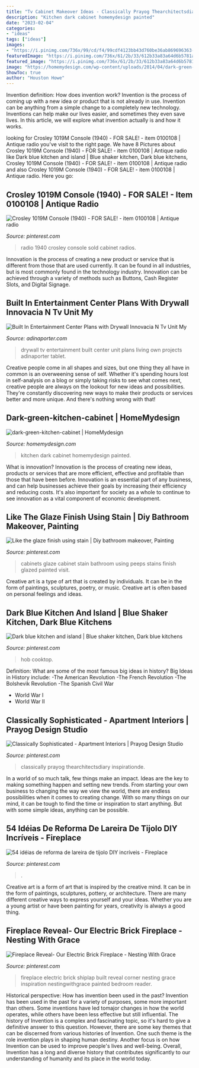 ```yaml
---
title: "Tv Cabinet Makeover Ideas - Classically Prayog Thearchitectsdiary Inspirationde"
description: "Kitchen dark cabinet homemydesign painted"
date: "2023-02-04"
categories:
- "ideas"
tags: ["ideas"]
images:
- "https://i.pinimg.com/736x/99/cd/f4/99cdf4123bb43d760be36ab869696363--radia-item-number.jpg"
featuredImage: "https://i.pinimg.com/736x/61/2b/33/612b33a83a64d6b5781a68b660fe8799.jpg"
featured_image: "https://i.pinimg.com/736x/61/2b/33/612b33a83a64d6b5781a68b660fe8799.jpg"
image: "https://homemydesign.com/wp-content/uploads/2014/04/dark-green-kitchen-cabinet.jpg"
ShowToc: true
author: "Houston Howe"
---
```



Invention definition: How does invention work?
Invention is the process of coming up with a new idea or product that is not already in use. Invention can be anything from a simple change to a completely new technology. Inventions can help make our lives easier, and sometimes they even save lives. In this article, we will explore what invention actually is and how it works.

	

		
looking for Crosley 1019M Console (1940) - FOR SALE! - item 0100108 | Antique radio you've visit to the right page. We have 8 Pictures about Crosley 1019M Console (1940) - FOR SALE! - item 0100108 | Antique radio like Dark blue kitchen and island | Blue shaker kitchen, Dark blue kitchens, Crosley 1019M Console (1940) - FOR SALE! - item 0100108 | Antique radio and also Crosley 1019M Console (1940) - FOR SALE! - item 0100108 | Antique radio. Here you go:
		
    
## Crosley 1019M Console (1940) - FOR SALE! - Item 0100108 | Antique Radio

<img loading=lazy src="https://i.pinimg.com/736x/99/cd/f4/99cdf4123bb43d760be36ab869696363--radia-item-number.jpg" onerror="this.onerror=null;this.src='https://tse2.mm.bing.net/th?id=OIP.M5aO7c8-yxuhTu06NZhEtwHaKI&amp;pid=15.1';" alt="Crosley 1019M Console (1940) - FOR SALE! - item 0100108 | Antique radio">

_Source: pinterest.com_

>radio 1940 crosley console sold cabinet radios. 

	

Innovation is the process of creating a new product or service that is different from those that are used currently. It can be found in all industries, but is most commonly found in the technology industry. Innovation can be achieved through a variety of methods such as Buttons, Cash Register Slots, and Digital Signage.

    
## Built In Entertainment Center Plans With Drywall Innovacia N Tv Unit My

<img loading=lazy src="https://www.adinaporter.com/wp-content/uploads/thon/built-in-entertainment-center-plans-with-drywall-innovacia-n-tv-unit-my-own-projects-living-room-room-living-of-built-in-entertainment-center-plans-with-drywall-1024x600.jpg" onerror="this.onerror=null;this.src='https://tse1.mm.bing.net/th?id=OIP.3zxyNfbxNY4bdKwmXiHq_gHaEV&amp;pid=15.1';" alt="Built In Entertainment Center Plans with Drywall Innovacia N Tv Unit My">

_Source: adinaporter.com_

>drywall tv entertainment built center unit plans living own projects adinaporter tablet. 

	

Creative people come in all shapes and sizes, but one thing they all have in common is an overweening sense of self. Whether it's spending hours lost in self-analysis on a blog or simply taking risks to see what comes next, creative people are always on the lookout for new ideas and possibilities. They're constantly discovering new ways to make their products or services better and more unique. And there's nothing wrong with that!

    
## Dark-green-kitchen-cabinet | HomeMydesign

<img loading=lazy src="https://homemydesign.com/wp-content/uploads/2014/04/dark-green-kitchen-cabinet.jpg" onerror="this.onerror=null;this.src='https://tse2.mm.bing.net/th?id=OIP.LxjgUFJyvTax3RZsH6LUZwHaJQ&amp;pid=15.1';" alt="dark-green-kitchen-cabinet | HomeMydesign">

_Source: homemydesign.com_

>kitchen dark cabinet homemydesign painted. 

	

What is innovation?
Innovation is the process of creating new ideas, products or services that are more efficient, effective and profitable than those that have been before. Innovation is an essential part of any business, and can help businesses achieve their goals by increasing their efficiency and reducing costs. It's also important for society as a whole to continue to see innovation as a vital component of economic development.

    
## Like The Glaze Finish Using Stain | Diy Bathroom Makeover, Painting

<img loading=lazy src="https://i.pinimg.com/736x/c7/f3/29/c7f329bb59fb214a040ad92c41483f00--staining-cabinets-black-stains.jpg" onerror="this.onerror=null;this.src='https://tse1.mm.bing.net/th?id=OIP.j2qQHxOfnStszkypPpZRegHaLY&amp;pid=15.1';" alt="Like the glaze finish using stain | Diy bathroom makeover, Painting">

_Source: pinterest.com_

>cabinets glaze cabinet stain bathroom using peeps stains finish glazed painted visit. 

	

Creative art is a type of art that is created by individuals. It can be in the form of paintings, sculptures, poetry, or music. Creative art is often based on personal feelings and ideas.

    
## Dark Blue Kitchen And Island | Blue Shaker Kitchen, Dark Blue Kitchens

<img loading=lazy src="https://i.pinimg.com/736x/1c/27/8e/1c278efb39e414a1a513c644c7781c43.jpg" onerror="this.onerror=null;this.src='https://tse1.mm.bing.net/th?id=OIP.TKVlM-h2bxabghncU_qcVQHaJ3&amp;pid=15.1';" alt="Dark blue kitchen and island | Blue shaker kitchen, Dark blue kitchens">

_Source: pinterest.com_

>hob cooktop. 

	

Definition: What are some of the most famous big ideas in history?
Big Ideas in History include: 
-The American Revolution 
-The French Revolution 
-The Bolshevik Revolution 
-The Spanish Civil War 
- World War I 
- World War II

    
## Classically Sophisticated - Apartment Interiors | Prayog Design Studio

<img loading=lazy src="https://i.pinimg.com/736x/61/2b/33/612b33a83a64d6b5781a68b660fe8799.jpg" onerror="this.onerror=null;this.src='https://tse3.mm.bing.net/th?id=OIP.2DWYPwnQlvptIkdz6y-NcgHaLH&amp;pid=15.1';" alt="Classically Sophisticated - Apartment Interiors | Prayog Design Studio">

_Source: pinterest.com_

>classically prayog thearchitectsdiary inspirationde. 

	

In a world of so much talk, few things make an impact. Ideas are the key to making something happen and setting new trends. From starting your own business to changing the way we view the world, there are endless possibilities when it comes to creating change. With so many things on our mind, it can be tough to find the time or inspiration to start anything. But with some simple ideas, anything can be possible.

    
## 54 Idéias De Reforma De Lareira De Tijolo DIY Incríveis - Fireplace

<img loading=lazy src="https://i.pinimg.com/736x/5e/4d/11/5e4d114ee23164cc28ec4a9c73073571.jpg" onerror="this.onerror=null;this.src='https://tse2.mm.bing.net/th?id=OIP.GHEZ9D4Q8OYGFdsoC2qyJgHaKL&amp;pid=15.1';" alt="54 idéias de reforma de lareira de tijolo DIY incríveis - Fireplace">

_Source: pinterest.com_

>. 

	

Creative art is a form of art that is inspired by the creative mind. It can be in the form of paintings, sculptures, pottery, or architecture. There are many different creative ways to express yourself and your ideas. Whether you are a young artist or have been painting for years, creativity is always a good thing.

    
## Fireplace Reveal- Our Electric Brick Fireplace - Nesting With Grace

<img loading=lazy src="https://i.pinimg.com/736x/d8/a8/0c/d8a80cb12a03968b5caaa8cf103ed1db.jpg" onerror="this.onerror=null;this.src='https://tse1.mm.bing.net/th?id=OIP.mbGfShOxAdFkBx_aUi_TCQHaNK&amp;pid=15.1';" alt="Fireplace Reveal- Our Electric Brick Fireplace - Nesting With Grace">

_Source: pinterest.com_

>fireplace electric brick shiplap built reveal corner nesting grace inspiration nestingwithgrace painted bedroom reader. 

	

Historical perspective: How has invention been used in the past?
Invention has been used in the past for a variety of purposes, some more important than others. Some inventions have led tomajor changes in how the world operates, while others have been less effective but still influential. The history of Invention is a complex and fascinating topic, so it's hard to give a definitive answer to this question. However, there are some key themes that can be discerned from various histories of Invention. One such theme is the role invention plays in shaping human destiny. Another focus is on how Invention can be used to improve people's lives and well-being. Overall, Invention has a long and diverse history that contributes significantly to our understanding of humanity and its place in the world today.

